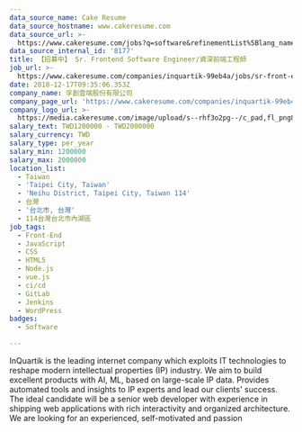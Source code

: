 ```yaml
---
data_source_name: Cake Resume
data_source_hostname: www.cakeresume.com
data_source_url: >-
  https://www.cakeresume.com/jobs?q=software&refinementList%5Blang_name%5D%5B0%5D=English&refinementList%5Bsalary_type%5D=per_year&range%5Bsalary_range%5D%5Bmin%5D=1000000&page=2
data_source_internal_id: '8177'
title: 【招募中】 Sr. Frontend Software Engineer/資深前端工程師
job_url: >-
  https://www.cakeresume.com/companies/inquartik-99eb4a/jobs/sr-front-end-engineer-00e5d7
date: 2018-12-17T09:35:06.353Z
company_name: 孚創雲端股份有限公司
company_page_url: 'https://www.cakeresume.com/companies/inquartik-99eb4a'
company_logo_url: >-
  https://media.cakeresume.com/image/upload/s--rhf3o2pg--/c_pad,fl_png8,h_200,w_200/v1575283289/ejjgmzekxsv0c8zv9ggk.png
salary_text: TWD1200000 - TWD2000000
salary_currency: TWD
salary_type: per_year
salary_min: 1200000
salary_max: 2000000
location_list:
  - Taiwan
  - 'Taipei City, Taiwan'
  - 'Neihu District, Taipei City, Taiwan 114'
  - 台灣
  - '台北市, 台灣'
  - 114台灣台北市內湖區
job_tags:
  - Front-End
  - JavaScript
  - CSS
  - HTML5
  - Node.js
  - vue.js
  - ci/cd
  - GitLab
  - Jenkins
  - WordPress
badges:
  - Software

---
```


InQuartik is the leading internet company which exploits IT technologies to reshape modern intellectual properties (IP) industry. We aim to build excellent products with AI, ML, based on large-scale IP data. Provides automated tools and insights to IP experts and lead our clients' success. The ideal candidate will be a senior web developer with experience in shipping web applications with rich interactivity and organized architecture. We are looking for an experienced, self-motivated and passion